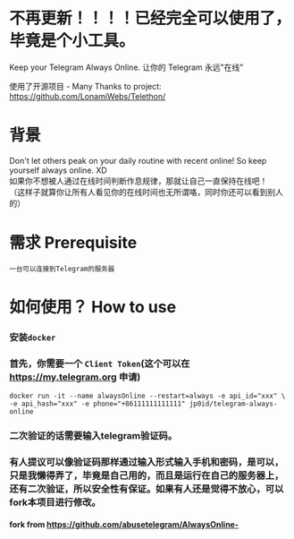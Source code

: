 # 不再更新！！！！已经完全可以使用了，毕竟是个小工具。

Keep your Telegram Always Online.
让你的 Telegram 永远"在线"

使用了开源项目 - Many Thanks to project: https://github.com/LonamiWebs/Telethon/

# 背景

Don't let others peak on your daily routine with recent online! So keep yourself always online. XD  
如果你不想被人通过在线时间判断作息规律，那就让自己一直保持在线吧！  
（这样子就算你让所有人看见你的在线时间也无所谓咯，同时你还可以看到别人的）  

# 需求 Prerequisite

`一台可以连接到Telegram的服务器`  

# 如何使用？ How to use

### 安装`docker`

### 首先，你需要一个 `Client Token`(这个可以在 https://my.telegram.org 申请)

```shell
docker run -it --name alwaysOnline --restart=always -e api_id="xxx" \ 
-e api_hash="xxx" -e phone="+86111111111111" jp0id/telegram-always-online
```

### 二次验证的话需要输入telegram验证码。

### 有人提议可以像验证码那样通过输入形式输入手机和密码，是可以，只是我懒得弄了，毕竟是自己用的，而且是运行在自己的服务器上，还有二次验证，所以安全性有保证。如果有人还是觉得不放心，可以fork本项目进行修改。

#### fork from https://github.com/abusetelegram/AlwaysOnline-
